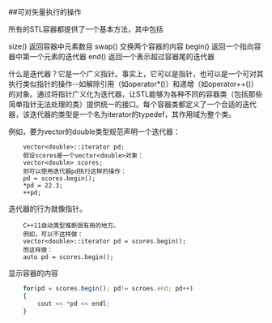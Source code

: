 ##可对矢量执行的操作

所有的STL容器都提供了一个基本方法，其中包括

size()        返回容器中元素数目
swap()        交换两个容器的内容
begin()       返回一个指向容器中第一个元素的迭代器
end()         返回一个表示超过容器尾的迭代器

什么是迭代器？它是一个广义指针。事实上，它可以是指针，也可以是一个可对其执行类似指针的操作--如解除引用（如operator*()）和递增（如operator++()）的对象。通过将指针广义化为迭代器，让STL能够为各种不同的容器类（包括那些简单指针无法处理的类）提供统一的接口。每个容器类都定义了一个合适的迭代器，该迭代器的类型是一个名为iterator的typedef，其作用域为整个类。

例如，要为vector的double类型规范声明一个迭代器：

        vector<double>::iterator pd;
        假设scores是一个vector<double>对象：
        vector<double> scores;
        则可以使用迭代器pd执行这样的操作：
        pd = scores.begin();
        *pd = 22.3;
        ++pd;
    
迭代器的行为就像指针。

        C++11自动类型推断很有用的地方。
        例如，可以不这样做：
        vector<double>::iterator pd = scores.begin();
        而这样做：
        auto pd = scores.begin();
    
显示容器的内容

```javascript
    for(pd = scores.begin(); pd!= scroes.end; pd++)
    { 
        cout << *pd << endl;
    }
```